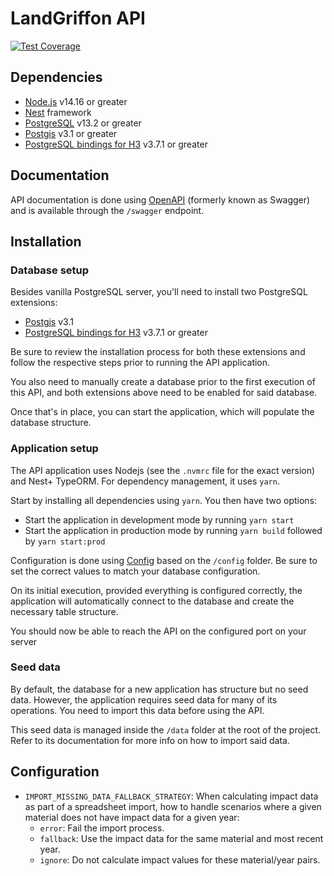 # LandGriffon API

[![Test Coverage](https://api.codeclimate.com/v1/badges/b46441bdb6b80f3b0094/test_coverage)](https://codeclimate.com/github/Vizzuality/landgriffon/test_coverage)

## Dependencies

- [Node.js](https://nodejs.org/en/) v14.16 or greater
- [Nest](https://nestjs.com/) framework
- [PostgreSQL](https://www.postgresql.org/) v13.2 or greater
- [Postgis](https://postgis.net/) v3.1 or greater
- [PostgreSQL bindings for H3](https://github.com/bytesandbrains/h3-pg) v3.7.1 or greater

## Documentation

API documentation is done using [OpenAPI](https://swagger.io/docs/specification/about/) (formerly known as Swagger) and
is available through the `/swagger` endpoint.


## Installation

### Database setup

Besides vanilla PostgreSQL server, you'll need to install two PostgreSQL extensions:
- [Postgis](https://postgis.net/) v3.1
- [PostgreSQL bindings for H3](https://github.com/bytesandbrains/h3-pg) v3.7.1 or greater

Be sure to review the installation process for both these extensions and follow the respective steps prior to running the API application.

You also need to manually create a database prior to the first execution of this API, and both extensions above need to be enabled for said database.

Once that's in place, you can start the application, which will populate the database structure.

### Application setup

The API application uses Nodejs (see the `.nvmrc` file for the exact version) and Nest+ TypeORM. For dependency management, it uses `yarn`.

Start by installing all dependencies using `yarn`. You then have two options:

- Start the application in development mode by running `yarn start`
- Start the application in production mode by running `yarn build` followed by `yarn start:prod`

Configuration is done using [Config](https://www.npmjs.com/package/config) based on the `/config` folder. Be sure to set the correct values to match your database configuration.

On its initial execution, provided everything is configured correctly, the application will automatically connect to the database and create the necessary table structure.

You should now be able to reach the API on the configured port on your server

### Seed data

By default, the database for a new application has structure but no seed data. However, the application requires seed data for many of its operations. You need to import this data before using the API.

This seed data is managed inside the `/data` folder at the root of the project. Refer to its documentation for more info on how to import said data. 

## Configuration

- `IMPORT_MISSING_DATA_FALLBACK_STRATEGY`: When calculating impact data as part of a spreadsheet import, how to handle scenarios where a given material does not have impact data for a given year:
  - `error`: Fail the import process.
  - `fallback`: Use the impact data for the same material and most recent year.
  - `ignore`:  Do not calculate impact values for these material/year pairs.
